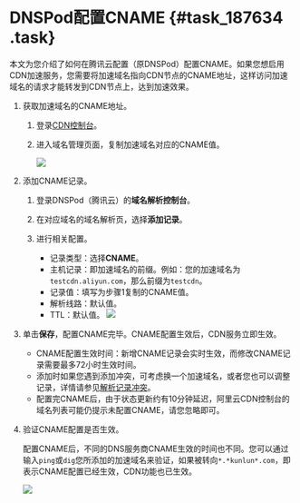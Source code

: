 # DNSPod配置CNAME {#task_187634 .task}

本文为您介绍了如何在腾讯云配置（原DNSPod）配置CNAME。如果您想启用CDN加速服务，您需要将加速域名指向CDN节点的CNAME地址，这样访问加速域名的请求才能转发到CDN节点上，达到加速效果。

1.  获取加速域名的CNAME地址。 
    1.  登录[CDN控制台](https://cdn.console.aliyun.com)。
    2.  进入域名管理页面，复制加速域名对应的CNAME值。 

        ![](http://static-aliyun-doc.oss-cn-hangzhou.aliyuncs.com/assets/img/5113/156041352045282_zh-CN.png)

2.  添加CNAME记录。 
    1.  登录DNSPod（腾讯云）的**域名解析控制台**。
    2.  在对应域名的域名解析页，选择**添加记录**。
    3.  进行相关配置。 

        -   记录类型：选择**CNAME**。
        -   主机记录：即加速域名的前缀。例如：您的加速域名为`testcdn.aliyun.com`，那么前缀为`testcdn`。
        -   记录值：填写为步骤1复制的CNAME值。
        -   解析线路：默认值。
        -   TTL：默认值。
        ![](http://static-aliyun-doc.oss-cn-hangzhou.aliyuncs.com/assets/img/5114/156041352045300_zh-CN.png)

3.  单击**保存**，配置CNAME完毕。CNAME配置生效后，CDN服务立即生效。 
    -   CNAME配置生效时间：新增CNAME记录会实时生效，而修改CNAME记录需要最多72小时生效时间。
    -   添加时如果您遇到添加冲突，可考虑换一个加速域名，或者您也可以调整记录，详情请参见[解析记录冲突](https://help.aliyun.com/knowledge_detail/39787.html)。
    -   配置完CNAME后，由于状态更新约有10分钟延迟，阿里云CDN控制台的域名列表可能仍提示未配置CNAME，请您忽略即可。
4.  验证CNAME配置是否生效。 

    配置CNAME后，不同的DNS服务商CNAME生效的时间也不同。您可以通过输入`ping`或`dig`您所添加的加速域名来验证，如果被转向`*.*kunlun*.com`，即表示CNAME配置已经生效，CDN功能也已生效。

    ![](http://static-aliyun-doc.oss-cn-hangzhou.aliyuncs.com/assets/img/5113/15604135206060_zh-CN.png)


